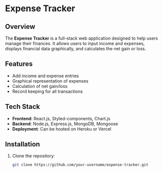 # Expense Tracker

## Overview
The **Expense Tracker** is a full-stack web application designed to help users manage their finances. It allows users to input income and expenses, displays financial data graphically, and calculates the net gain or loss.

## Features
- Add income and expense entries
- Graphical representation of expenses
- Calculation of net gain/loss
- Record keeping for all transactions

## Tech Stack
- **Frontend**: React.js, Styled-components, Chart.js
- **Backend**: Node.js, Express.js, MongoDB, Mongoose
- **Deployment**: Can be hosted on Heroku or Vercel

## Installation

1. Clone the repository:
   ```bash
   git clone https://github.com/your-username/expense-tracker.git
   ```
   
